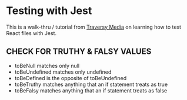 # Testing with Jest

This is a walk-thru / tutorial from [Traversy Media](https://www.youtube.com/watch?v=7r4xVDI2vho) on learning how to test React files with Jest.

CHECK FOR TRUTHY & FALSY VALUES
---
- toBeNull matches only null
- toBeUndefined matches only undefined
- toBeDefined is the opposite of toBeUndefined
- toBeTruthy matches anything that an if statement treats as true
- toBeFalsy matches anything that an if statement treats as false